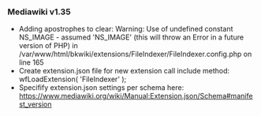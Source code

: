 ### Mediawiki v1.35

 - Adding apostrophes to clear: Warning: Use of undefined constant NS_IMAGE - assumed 'NS_IMAGE' (this will throw an Error in a future version of PHP) in /var/www/html/bkwiki/extensions/FileIndexer/FileIndexer.config.php on line 165
 - Create extension.json file for new extension call include method: wfLoadExtension( 'FileIndexer' );
 - Specifify extension.json settings per schema here: https://www.mediawiki.org/wiki/Manual:Extension.json/Schema#manifest_version

